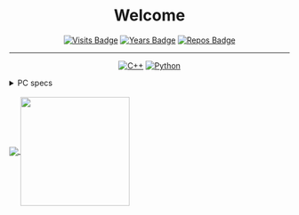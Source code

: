 <h1  align="center">Welcome</h1></p>

<div align="center">

[![Visits Badge](https://badges.pufler.dev/visits/Papr3ka/Papr3ka)](https://github.com/Papr3ka)
[![Years Badge](https://badges.pufler.dev/years/Papr3ka)](https://github.com/Papr3ka)
[![Repos Badge](https://badges.pufler.dev/repos/Papr3ka)](https://github.com/Papr3ka)

</div>

---

<div align="center">
  
[![C++](https://img.shields.io/badge/-C++-00599C?style=flat-square&logo=c)](https://github.com/Papr3ka)
[![Python](https://img.shields.io/badge/-Python-black?style=flat-square&logo=Python)](https://github.com/Papr3ka)

</div>

<details>
<summary>PC specs</summary>

* I5 8600K

* GTX 1070 Ti

* Z370 Krait Gaming

* 2x 8Gb Corsair Vengance LPX

* Cryorig H7 Quad Lumi

* NZXT S340
</details>

<br />

<a href="https://github.com/Papr3ka/Papr3ka">
<img align="center" src="https://github-readme-stats.vercel.app/api?username=Papr3ka&theme=tokyonight&show_icons=true&hide_border=true height="196px" />
  
<img align="center" src="https://github-readme-stats.vercel.app/api/top-langs/?username=Papr3ka&theme=tokyonight&show_icons=true&langs_count=3&hide_border=true" height="196px"/>
</a>

